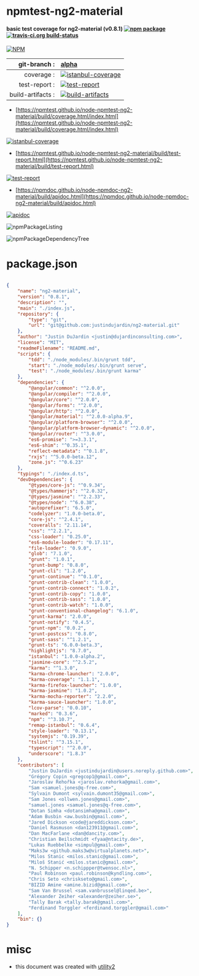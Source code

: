 # npmtest-ng2-material

#### basic test coverage for  ng2-material (v0.8.1)  [![npm package](https://img.shields.io/npm/v/npmtest-ng2-material.svg?style=flat-square)](https://www.npmjs.org/package/npmtest-ng2-material) [![travis-ci.org build-status](https://api.travis-ci.org/npmtest/node-npmtest-ng2-material.svg)](https://travis-ci.org/npmtest/node-npmtest-ng2-material)

####

[![NPM](https://nodei.co/npm/ng2-material.png?downloads=true&downloadRank=true&stars=true)](https://www.npmjs.com/package/ng2-material)

| git-branch : | [alpha](https://github.com/npmtest/node-npmtest-ng2-material/tree/alpha)|
|--:|:--|
| coverage : | [![istanbul-coverage](https://npmtest.github.io/node-npmtest-ng2-material/build/coverage.badge.svg)](https://npmtest.github.io/node-npmtest-ng2-material/build/coverage.html/index.html)|
| test-report : | [![test-report](https://npmtest.github.io/node-npmtest-ng2-material/build/test-report.badge.svg)](https://npmtest.github.io/node-npmtest-ng2-material/build/test-report.html)|
| build-artifacts : | [![build-artifacts](https://npmtest.github.io/node-npmtest-ng2-material/glyphicons_144_folder_open.png)](https://github.com/npmtest/node-npmtest-ng2-material/tree/gh-pages/build)|

- [https://npmtest.github.io/node-npmtest-ng2-material/build/coverage.html/index.html](https://npmtest.github.io/node-npmtest-ng2-material/build/coverage.html/index.html)

[![istanbul-coverage](https://npmtest.github.io/node-npmtest-ng2-material/build/screenCapture.buildCi.browser.%252Ftmp%252Fbuild%252Fcoverage.lib.html.png)](https://npmtest.github.io/node-npmtest-ng2-material/build/coverage.html/index.html)

- [https://npmtest.github.io/node-npmtest-ng2-material/build/test-report.html](https://npmtest.github.io/node-npmtest-ng2-material/build/test-report.html)

[![test-report](https://npmtest.github.io/node-npmtest-ng2-material/build/screenCapture.buildCi.browser.%252Ftmp%252Fbuild%252Ftest-report.html.png)](https://npmtest.github.io/node-npmtest-ng2-material/build/test-report.html)

- [https://npmdoc.github.io/node-npmdoc-ng2-material/build/apidoc.html](https://npmdoc.github.io/node-npmdoc-ng2-material/build/apidoc.html)

[![apidoc](https://npmdoc.github.io/node-npmdoc-ng2-material/build/screenCapture.buildCi.browser.%252Ftmp%252Fbuild%252Fapidoc.html.png)](https://npmdoc.github.io/node-npmdoc-ng2-material/build/apidoc.html)

![npmPackageListing](https://npmtest.github.io/node-npmtest-ng2-material/build/screenCapture.npmPackageListing.svg)

![npmPackageDependencyTree](https://npmtest.github.io/node-npmtest-ng2-material/build/screenCapture.npmPackageDependencyTree.svg)



# package.json

```json

{
    "name": "ng2-material",
    "version": "0.8.1",
    "description": "",
    "main": "./index.js",
    "repository": {
        "type": "git",
        "url": "git@github.com:justindujardin/ng2-material.git"
    },
    "author": "Justin DuJardin <justin@dujardinconsulting.com>",
    "license": "MIT",
    "readmeFilename": "README.md",
    "scripts": {
        "tdd": "./node_modules/.bin/grunt tdd",
        "start": "./node_modules/.bin/grunt serve",
        "test": "./node_modules/.bin/grunt karma"
    },
    "dependencies": {
        "@angular/common": "^2.0.0",
        "@angular/compiler": "^2.0.0",
        "@angular/core": "^2.0.0",
        "@angular/forms": "^2.0.0",
        "@angular/http": "^2.0.0",
        "@angular/material": "^2.0.0-alpha.9",
        "@angular/platform-browser": "^2.0.0",
        "@angular/platform-browser-dynamic": "^2.0.0",
        "@angular/router": "^3.0.0",
        "es6-promise": ">=3.3.1",
        "es6-shim": "^0.35.1",
        "reflect-metadata": "^0.1.8",
        "rxjs": "^5.0.0-beta.12",
        "zone.js": "^0.6.23"
    },
    "typings": "./index.d.ts",
    "devDependencies": {
        "@types/core-js": "^0.9.34",
        "@types/hammerjs": "^2.0.32",
        "@types/jasmine": "^2.2.33",
        "@types/node": "^6.0.38",
        "autoprefixer": "6.5.0",
        "codelyzer": "1.0.0-beta.0",
        "core-js": "^2.4.1",
        "coveralls": "2.11.14",
        "css": "^2.2.1",
        "css-loader": "0.25.0",
        "es6-module-loader": "0.17.11",
        "file-loader": "0.9.0",
        "glob": "7.1.0",
        "grunt": "1.0.1",
        "grunt-bump": "0.8.0",
        "grunt-cli": "1.2.0",
        "grunt-continue": "^0.1.0",
        "grunt-contrib-clean": "1.0.0",
        "grunt-contrib-connect": "1.0.2",
        "grunt-contrib-copy": "1.0.0",
        "grunt-contrib-sass": "1.0.0",
        "grunt-contrib-watch": "1.0.0",
        "grunt-conventional-changelog": "6.1.0",
        "grunt-karma": "2.0.0",
        "grunt-notify": "0.4.5",
        "grunt-npm": "0.0.2",
        "grunt-postcss": "0.8.0",
        "grunt-sass": "^1.2.1",
        "grunt-ts": "6.0.0-beta.3",
        "highlightjs": "8.7.0",
        "istanbul": "1.0.0-alpha.2",
        "jasmine-core": "^2.5.2",
        "karma": "^1.3.0",
        "karma-chrome-launcher": "2.0.0",
        "karma-coverage": "1.1.1",
        "karma-firefox-launcher": "1.0.0",
        "karma-jasmine": "1.0.2",
        "karma-mocha-reporter": "2.2.0",
        "karma-sauce-launcher": "1.0.0",
        "lcov-parse": "0.0.10",
        "marked": "0.3.6",
        "npm": "^3.10.7",
        "remap-istanbul": "0.6.4",
        "style-loader": "0.13.1",
        "systemjs": "0.19.39",
        "tslint": "^3.15.1",
        "typescript": "^2.0.0",
        "underscore": "1.8.3"
    },
    "contributors": [
        "Justin DuJardin <justindujardin@users.noreply.github.com>",
        "Grégory Copin <gregcop1@gmail.com>",
        "Jaroslav Řehořka <jaroslav.rehorka@gmail.com>",
        "Sam <samuel.jones@q-free.com>",
        "Sylvain Dumont <sylvain.dumont35@gmail.com>",
        "Sam Jones <ollwen.jones@gmail.com>",
        "samuel.jones <samuel.jones@q-free.com>",
        "Dotan Simha <dotansimha@gmail.com>",
        "Adam Busbin <aw.busbin@gmail.com>",
        "Jared Dickson <code@jareddickson.com>",
        "Daniel Rasmuson <dan123911@gmail.com>",
        "Dan MacFarlane <dan@dancity.com>",
        "Christian Beilschmidt <fyaa@ntacity.de>",
        "Lukas Ruebbelke <simpul@gmail.com>",
        "Maks3w <github.maks3w@virtualplanets.net>",
        "Milos Stanic <milos.stanic@gmail.com>",
        "Miloš Stanić <milos.stanic@gmail.com>",
        "N. Schipper <n.schippper@twensoc.nl>",
        "Paul Robinson <paul.robinson@kyndling.com>",
        "Chris Seto <chriskseto@gmail.com>",
        "BIZID Amine <amine.bizid@gmail.com>",
        "Sam Van Brussel <sam.vanbrussel@linqed.be>",
        "Alexander Zeiher <alexander@zeiher.se>",
        "Tally Barak <tally.barak@gmail.com>",
        "Ferdinand Torggler <ferdinand.torggler@gmail.com>"
    ],
    "bin": {}
}
```



# misc
- this document was created with [utility2](https://github.com/kaizhu256/node-utility2)
